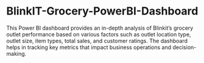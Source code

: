 # BlinkIT-Grocery-PowerBI-Dashboard
This Power BI dashboard provides an in-depth analysis of Blinkit’s grocery outlet performance based on various factors such as outlet location type, outlet size, item types, total sales, and customer ratings. The dashboard helps in tracking key metrics that impact business operations and decision-making.
